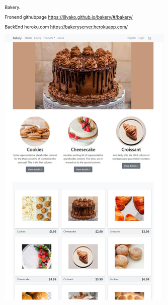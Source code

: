 Bakery.

Fronend githubpage https://illyako.github.io/bakery/#/bakery/

BackEnd heroku.com https://bakeryserver.herokuapp.com/

![bakery](./client/src/assets/images/bakery-screen.jpg)
